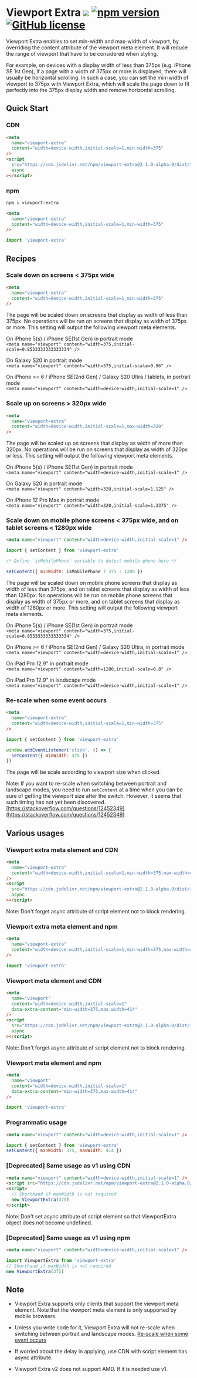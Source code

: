 # Viewport Extra [![](https://data.jsdelivr.com/v1/package/npm/viewport-extra/badge)](https://www.jsdelivr.com/package/npm/viewport-extra) [![npm version](https://img.shields.io/npm/v/viewport-extra.svg?style=flat-square)](https://www.npmjs.com/package/viewport-extra) [![GitHub license](https://img.shields.io/badge/license-MIT-green.svg?style=flat-square)](https://github.com/dsktschy/viewport-extra/blob/master/LICENSE.txt)

Viewport Extra enables to set min-width and max-width of viewport, by overriding the content attribute of the viewport meta element. It will reduce the range of viewport that have to be considered when styling.

For example, on devices with a display width of less than 375px (e.g. iPhone SE 1st Gen), if a page with a width of 375px or more is displayed, there will usually be horizontal scrolling. In such a case, you can set the min-width of viewport to 375px with Viewport Extra, which will scale the page down to fit perfectly into the 375px display width and remove horizontal scrolling.

## Quick Start

### CDN

```html
<meta
  name="viewport-extra"
  content="width=device-width,initial-scale=1,min-width=375"
/>
<script
  src="https://cdn.jsdelivr.net/npm/viewport-extra@2.1.0-alpha.0/dist/iife/viewport-extra.min.js"
  async
></script>
```

### npm

```bash
npm i viewport-extra
```

```html
<meta
  name="viewport-extra"
  content="width=device-width,initial-scale=1,min-width=375"
/>
```

```js
import 'viewport-extra'
```

## Recipes

### Scale down on screens < 375px wide

```html
<meta
  name="viewport-extra"
  content="width=device-width,initial-scale=1,min-width=375"
/>
```

The page will be scaled down on screens that display as width of less than 375px. No operations will be run on screens that display as width of 375px or more. This setting will output the following viewport meta elements.

On iPhone 5(s) / iPhone SE(1st Gen) in portrait mode  
`<meta name="viewport" content="width=375,initial-scale=0.8533333333333334" />`

On Galaxy S20 in portrait mode  
`<meta name="viewport" content="width=375,initial-scale=0.96" />`

On iPhone >= 6 / iPhone SE(2nd Gen) / Galaxy S20 Ultra / tablets, in portrait mode  
`<meta name="viewport" content="width=device-width,initial-scale=1" />`

### Scale up on screens > 320px wide

```html
<meta
  name="viewport-extra"
  content="width=device-width,initial-scale=1,max-width=320"
/>
```

The page will be scaled up on screens that display as width of more than 320px. No operations will be run on screens that display as width of 320px or less. This setting will output the following viewport meta elements.

On iPhone 5(s) / iPhone SE(1st Gen) in portrait mode  
`<meta name="viewport" content="width=device-width,initial-scale=1" />`

On Galaxy S20 in portrait mode  
`<meta name="viewport" content="width=320,initial-scale=1.125" />`

On iPhone 12 Pro Max in portrait mode  
`<meta name="viewport" content="width=320,initial-scale=1.3375" />`

### Scale down on mobile phone screens < 375px wide, and on tablet screens < 1280px wide

```html
<meta name="viewport" content="width=device-width,initial-scale=1" />
```

```js
import { setContent } from 'viewport-extra'

/* Define `isMobilePhone` variable to detect mobile phone here */

setContent({ minWidth: isMobilePhone ? 375 : 1280 })
```

The page will be scaled down on mobile phone screens that display as width of less than 375px, and on tablet screens that display as width of less than 1280px. No operations will be run on mobile phone screens that display as width of 375px or more, and on tablet screens that display as width of 1280px or more. This setting will output the following viewport meta elements.

On iPhone 5(s) / iPhone SE(1st Gen) in portrait mode  
`<meta name="viewport" content="width=375,initial-scale=0.8533333333333334" />`

On iPhone >= 6 / iPhone SE(2nd Gen) / Galaxy S20 Ultra, in portrait mode  
`<meta name="viewport" content="width=device-width,initial-scale=1" />`

On iPad Pro 12.9" in portrait mode  
`<meta name="viewport" content="width=1280,initial-scale=0.8" />`

On iPad Pro 12.9" in landscape mode  
`<meta name="viewport" content="width=device-width,initial-scale=1" />`

### Re-scale when some event occurs

```html
<meta
  name="viewport-extra"
  content="width=device-width,initial-scale=1,min-width=375"
/>
```

```js
import { setContent } from 'viewport-extra'

window.addEventListener('click', () => {
  setContent({ minWidth: 375 })
})
```

The page will be scale according to viewport size when clicked.

Note: If you want to re-scale when switching between portrait and landscape modes, you need to run `setContent` at a time when you can be sure of getting the viewport size after the switch. However, it seems that such timing has not yet been discovered. [https://stackoverflow.com/questions/12452349](https://stackoverflow.com/questions/12452349)

## Various usages

### Viewport extra meta element and CDN

```html
<meta
  name="viewport-extra"
  content="width=device-width,initial-scale=1,min-width=375,max-width=414"
/>
<script
  src="https://cdn.jsdelivr.net/npm/viewport-extra@2.1.0-alpha.0/dist/iife/viewport-extra.min.js"
  async
></script>
```

Note: Don't forget async attribute of script element not to block rendering.

### Viewport extra meta element and npm

```html
<meta
  name="viewport-extra"
  content="width=device-width,initial-scale=1,min-width=375,max-width=414"
/>
```

```js
import 'viewport-extra'
```

### Viewport meta element and CDN

```html
<meta
  name="viewport"
  content="width=device-width,initial-scale=1"
  data-extra-content="min-width=375,max-width=414"
/>
<script
  src="https://cdn.jsdelivr.net/npm/viewport-extra@2.1.0-alpha.0/dist/iife/viewport-extra.min.js"
  async
></script>
```

Note: Don't forget async attribute of script element not to block rendering.

### Viewport meta element and npm

```html
<meta
  name="viewport"
  content="width=device-width,initial-scale=1"
  data-extra-content="min-width=375,max-width=414"
/>
```

```js
import 'viewport-extra'
```

### Programmatic usage

```html
<meta name="viewport" content="width=device-width,initial-scale=1" />
```

```js
import { setContent } from 'viewport-extra'
setContent({ minWidth: 375, maxWidth: 414 })
```

### [Deprecated] Same usage as v1 using CDN

```html
<meta name="viewport" content="width=device-width,initial-scale=1" />
<script src="https://cdn.jsdelivr.net/npm/viewport-extra@2.1.0-alpha.0/dist/iife/viewport-extra.min.js"></script>
<script>
  // Shorthand if maxWidth is not required
  new ViewportExtra(375)
</script>
```

Note: Don't set async attribute of script element so that ViewportExtra object does not become undefined.

### [Deprecated] Same usage as v1 using npm

```html
<meta name="viewport" content="width=device-width,initial-scale=1" />
```

```js
import ViewportExtra from 'viewport-extra'
// Shorthand if maxWidth is not required
new ViewportExtra(375)
```

## Note

- Viewport Extra supports only clients that support the viewport meta element. Note that the viewport meta element is only supported by mobile browsers.

- Unless you write code for it, Viewport Extra will not re-scale when switching between portrait and landscape modes. [Re-scale when some event occurs](#re-scale-when-some-event-occurs)

- If worried about the delay in applying, use CDN with script element has async attribute.

- Viewport Extra v2 does not support AMD. If it is needed use v1.
